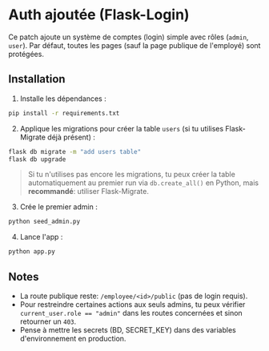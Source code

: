 
# Auth ajoutée (Flask-Login)

Ce patch ajoute un système de comptes (login) simple avec rôles (`admin`, `user`).
Par défaut, toutes les pages (sauf la page publique de l'employé) sont protégées.

## Installation

1. Installe les dépendances :

```bash
pip install -r requirements.txt
```

2. Applique les migrations pour créer la table `users` (si tu utilises Flask-Migrate déjà présent) :

```bash
flask db migrate -m "add users table"
flask db upgrade
```

> Si tu n'utilises pas encore les migrations, tu peux créer la table automatiquement au premier run via `db.create_all()` en Python, mais **recommandé**: utiliser Flask-Migrate.

3. Crée le premier admin :

```bash
python seed_admin.py
```

4. Lance l'app :

```bash
python app.py
```

## Notes

- La route publique reste: `/employee/<id>/public` (pas de login requis).
- Pour restreindre certaines actions aux seuls admins, tu peux vérifier `current_user.role == "admin"` dans les routes concernées et sinon retourner un `403`.
- Pense à mettre les secrets (BD, SECRET_KEY) dans des variables d'environnement en production.
